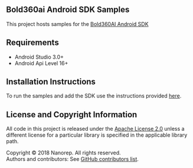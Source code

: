 ## Bold360ai Android SDK Samples

This project hosts samples for the [Bold360AI Android SDK](https://github.com/nanorepsdk/Bold360ai-Android-SDK)

## Requirements

* Android Studio 3.0+
* Android Api Level 16+

## Installation Instructions

To run the samples and add the SDK use the instructions provided [here](https://github.com/nanorepsdk/NanorepUI/wiki#how-to-implement-nanorep-sdk).

## License and Copyright Information
All code in this project is released under the [Apache License 2.0](http://www.apache.org/licenses/) unless a different license for a particular library is specified in the applicable library path.   

Copyright © 2018 Nanorep. All rights reserved.   
Authors and contributors: See [GitHub contributors list](https://github.com/nanorepsdk/NRSDK-Samples/graphs/contributors).
